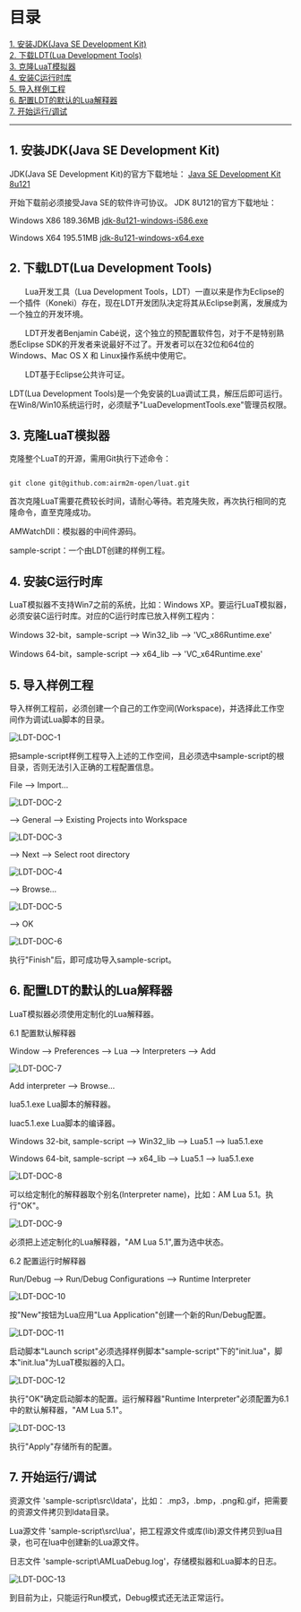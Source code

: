 <html>
<head>
    <title>LuaT模拟器说明书</title>
    <meta http-equiv="Content-Type" content="text/html; charset=UTF-8"/>
</head>
<body>
<h1>目录</h1>
<dl>
  <dt><a href="#title10">1. 安装JDK(Java SE Development Kit)</a></dt>
  <dt><a href="#title20">2. 下载LDT(Lua Development Tools)</a></dt>
  <dt><a href="#title30">3. 克隆LuaT模拟器</a></dt>
  <dt><a href="#title40">4. 安装C运行时库</a></dt>
  <dt><a href="#title50">5. 导入样例工程</a></dt>
  <dt><a href="#title60">6. 配置LDT的默认的Lua解释器</a></dt>
  <dt><a href="#title70">7. 开始运行/调试</a></dt>
</dl>

<hr/>

<a name="title10"></a>
<h2 id="title10" name="title10">1. 安装JDK(Java SE Development Kit)</h2>

<p>JDK(Java SE Development Kit)的官方下载地址：
<a href="http://www.oracle.com/technetwork/java/javase/downloads/jdk8-downloads-2133151.html" >Java SE Development Kit 8u121</a></p>

<p>开始下载前必须接受Java SE的软件许可协议。 JDK 8U121的官方下载地址：</p>

<p>Windows X86 189.36MB <a href="http://download.oracle.com/otn-pub/java/jdk/8u121-b13/e9e7ea248e2c4826b92b3f075a80e441/jdk-8u121-windows-i586.exe" >jdk-8u121-windows-i586.exe</a></p>

<p>Windows X64 195.51MB <a href="http://download.oracle.com/otn-pub/java/jdk/8u121-b13/e9e7ea248e2c4826b92b3f075a80e441/jdk-8u121-windows-x64.exe" >jdk-8u121-windows-x64.exe</a></p>

<a name="title20"></a>
<h2 id="title20" name="title20">2. 下载LDT(Lua Development Tools)</h2>

<p>&emsp;&emsp;Lua开发工具（Lua Development Tools，LDT）一直以来是作为Eclipse的一个插件（Koneki）存在，现在LDT开发团队决定将其从Eclipse剥离，发展成为一个独立的开发环境。</p>

<p>&emsp;&emsp;LDT开发者Benjamin Cabé说，这个独立的预配置软件包，对于不是特别熟悉Eclipse SDK的开发者来说最好不过了。开发者可以在32位和64位的Windows、Mac OS X 和 Linux操作系统中使用它。</p>

<p>&emsp;&emsp;LDT基于Eclipse公共许可证。</p>

<p>LDT(Lua Development Tools)是一个免安装的Lua调试工具，解压后即可运行。在Win8/Win10系统运行时，必须赋予"LuaDevelopmentTools.exe"管理员权限。</p>

<a name="title30"></a>
<h2 id="title30" name="title30">3. 克隆LuaT模拟器</h2>
<p>克隆整个LuaT的开源，需用Git执行下述命令：</p>
<pre><code>
git clone git@github.com:airm2m-open/luat.git
</pre></code>
<p>首次克隆LuaT需要花费较长时间，请耐心等待。若克隆失败，再次执行相同的克隆命令，直至克隆成功。</p>

<p>AMWatchDll：模拟器的中间件源码。</p>
<p>sample-script：一个由LDT创建的样例工程。</p>

<a name="title40"></a>
<h2 id="title40" name="title40">4. 安装C运行时库</h2>
<p>LuaT模拟器不支持Win7之前的系统，比如：Windows XP。要运行LuaT模拟器，必须安装C运行时库。对应的C运行时库已放入样例工程内：</p>

<p>Windows 32-bit，sample-script --> Win32_lib --> 'VC_x86Runtime.exe'</p>

<p>Windows 64-bit，sample-script --> x64_lib --> 'VC_x64Runtime.exe'</p>

<a name="title50"></a>
<h2 id="title50" name="title50">5. 导入样例工程</h2>
<p>导入样例工程前，必须创建一个自己的工作空间(Workspace)，并选择此工作空间作为调试Lua脚本的目录。</p>

<img src="http://i.imgur.com/tciIKyb.png" alt="LDT-DOC-1">

<p>把sample-script样例工程导入上述的工作空间，且必须选中sample-script的根目录，否则无法引入正确的工程配置信息。</p>
<p>File --> Import... </p>

<img src="http://i.imgur.com/NWwnfNG.png" alt="LDT-DOC-2">

<p> --> General --> Existing Projects into Workspace</p>

<img src="http://i.imgur.com/DhtyG01.png" alt="LDT-DOC-3">

<p> --> Next --> Select root directory</p>

<img src="http://i.imgur.com/iEDFPLX.png" alt="LDT-DOC-4">

<p> --> Browse... </p>

<img src="http://i.imgur.com/023XqPl.png" alt="LDT-DOC-5">

<p> --> OK </p>

<img src="http://i.imgur.com/AEGAKg9.png" alt="LDT-DOC-6">

执行"Finish"后，即可成功导入sample-script。

<a name="title60"></a>
<h2 id="title60" name="title60">6. 配置LDT的默认的Lua解释器</h2>
<p>LuaT模拟器必须使用定制化的Lua解释器。</p>

<p>6.1 配置默认解释器</p>
<p>Window --> Preferences --> Lua --> Interpreters --> Add</p>

<img src="http://i.imgur.com/6Shk3JN.png" alt="LDT-DOC-7">

<p>Add interpreter --> Browse...</p>
<p>lua5.1.exe Lua脚本的解释器。</p>
<p>luac5.1.exe Lua脚本的编译器。</p>
<p>Windows 32-bit, sample-script --> Win32_lib --> Lua5.1 --> lua5.1.exe</p>

<p>Windows 64-bit, sample-script --> x64_lib --> Lua5.1 --> lua5.1.exe</p>

<img src="http://i.imgur.com/rjW6Iu6.png" alt="LDT-DOC-8">

<p>可以给定制化的解释器取个别名(Interpreter name)，比如：AM Lua 5.1。执行"OK"。</p>

<img src="http://i.imgur.com/pnIt7Wd.png" alt="LDT-DOC-9">

<p>必须把上述定制化的Lua解释器，"AM Lua 5.1",置为选中状态。</p>

<p>6.2 配置运行时解释器</p>
<p>Run/Debug --> Run/Debug Configurations --> Runtime Interpreter</p>

<img src="http://i.imgur.com/iWObbV8.png" alt="LDT-DOC-10">

<p>按"New"按钮为Lua应用"Lua Application"创建一个新的Run/Debug配置。</p>

<img src="http://i.imgur.com/aewqH05.png" alt="LDT-DOC-11">

<p>启动脚本"Launch script"必须选择样例脚本"sample-script"下的"init.lua"，脚本"init.lua"为LuaT模拟器的入口。</p>

<img src="http://i.imgur.com/uBu9oNK.png" alt="LDT-DOC-12">

<p>执行"OK"确定启动脚本的配置。运行解释器"Runtime Interpreter"必须配置为6.1中的默认解释器，"AM Lua 5.1"。</p>

<img src="http://i.imgur.com/eXv82N1.png" alt="LDT-DOC-13">

<p>执行"Apply"存储所有的配置。</p>

<a name="title70"></a>
<h2 id="title70" name="title70">7. 开始运行/调试</h2>
<p>资源文件 'sample-script\src\ldata'，比如： .mp3，.bmp，.png和.gif，把需要的资源文件拷贝到ldata目录。</p>
<p>Lua源文件 'sample-script\src\lua'，把工程源文件或库(lib)源文件拷贝到lua目录，也可在lua中创建新的Lua源文件。</p>
<p>日志文件 'sample-script\AMLuaDebug.log'，存储模拟器和Lua脚本的日志。</p>

<img src="http://i.imgur.com/RRI5hft.png" alt="LDT-DOC-13">

<p>到目前为止，只能运行Run模式，Debug模式还无法正常运行。</p>

<div style="height:130px;">&nbsp;</div>
<div style="height:130px;">&nbsp;</div>
<div style="height:130px;">&nbsp;</div>

</body>
</html> 